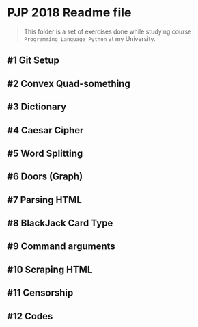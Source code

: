 # PJP 2018 Readme file

> This folder is a set of exercises done while studying course `Programming Language Python` at my University.

## #1 Git Setup

## #2 Convex Quad-something

## #3 Dictionary

## #4 Caesar Cipher

## #5 Word Splitting

## #6 Doors (Graph)

## #7 Parsing HTML

## #8 BlackJack Card Type

## #9 Command arguments

## #10 Scraping HTML

## #11 Censorship

## #12 Codes
